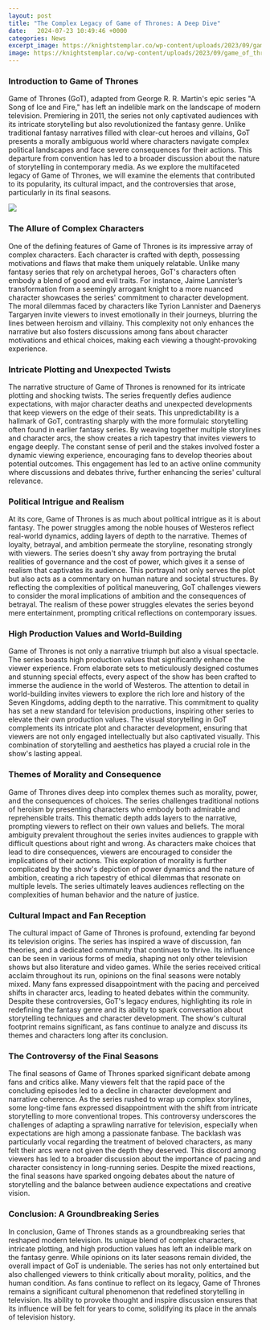 ```yaml
---
layout: post
title: "The Complex Legacy of Game of Thrones: A Deep Dive"
date:   2024-07-23 10:49:46 +0000
categories: News
excerpt_image: https://knightstemplar.co/wp-content/uploads/2023/09/game_of_thrones_castle.jpg
image: https://knightstemplar.co/wp-content/uploads/2023/09/game_of_thrones_castle.jpg
---
```


### Introduction to Game of Thrones
Game of Thrones (GoT), adapted from George R. R. Martin's epic series "A Song of Ice and Fire," has left an indelible mark on the landscape of modern television. Premiering in 2011, the series not only captivated audiences with its intricate storytelling but also revolutionized the fantasy genre. Unlike traditional fantasy narratives filled with clear-cut heroes and villains, GoT presents a morally ambiguous world where characters navigate complex political landscapes and face severe consequences for their actions. This departure from convention has led to a broader discussion about the nature of storytelling in contemporary media. As we explore the multifaceted legacy of Game of Thrones, we will examine the elements that contributed to its popularity, its cultural impact, and the controversies that arose, particularly in its final seasons.

![](https://knightstemplar.co/wp-content/uploads/2023/09/game_of_thrones_castle.jpg)
### The Allure of Complex Characters
One of the defining features of Game of Thrones is its impressive array of complex characters. Each character is crafted with depth, possessing motivations and flaws that make them uniquely relatable. Unlike many fantasy series that rely on archetypal heroes, GoT's characters often embody a blend of good and evil traits. For instance, Jaime Lannister’s transformation from a seemingly arrogant knight to a more nuanced character showcases the series' commitment to character development. The moral dilemmas faced by characters like Tyrion Lannister and Daenerys Targaryen invite viewers to invest emotionally in their journeys, blurring the lines between heroism and villainy. This complexity not only enhances the narrative but also fosters discussions among fans about character motivations and ethical choices, making each viewing a thought-provoking experience.
### Intricate Plotting and Unexpected Twists
The narrative structure of Game of Thrones is renowned for its intricate plotting and shocking twists. The series frequently defies audience expectations, with major character deaths and unexpected developments that keep viewers on the edge of their seats. This unpredictability is a hallmark of GoT, contrasting sharply with the more formulaic storytelling often found in earlier fantasy series. By weaving together multiple storylines and character arcs, the show creates a rich tapestry that invites viewers to engage deeply. The constant sense of peril and the stakes involved foster a dynamic viewing experience, encouraging fans to develop theories about potential outcomes. This engagement has led to an active online community where discussions and debates thrive, further enhancing the series' cultural relevance.
### Political Intrigue and Realism
At its core, Game of Thrones is as much about political intrigue as it is about fantasy. The power struggles among the noble houses of Westeros reflect real-world dynamics, adding layers of depth to the narrative. Themes of loyalty, betrayal, and ambition permeate the storyline, resonating strongly with viewers. The series doesn't shy away from portraying the brutal realities of governance and the cost of power, which gives it a sense of realism that captivates its audience. This portrayal not only serves the plot but also acts as a commentary on human nature and societal structures. By reflecting the complexities of political maneuvering, GoT challenges viewers to consider the moral implications of ambition and the consequences of betrayal. The realism of these power struggles elevates the series beyond mere entertainment, prompting critical reflections on contemporary issues.
### High Production Values and World-Building
Game of Thrones is not only a narrative triumph but also a visual spectacle. The series boasts high production values that significantly enhance the viewer experience. From elaborate sets to meticulously designed costumes and stunning special effects, every aspect of the show has been crafted to immerse the audience in the world of Westeros. The attention to detail in world-building invites viewers to explore the rich lore and history of the Seven Kingdoms, adding depth to the narrative. This commitment to quality has set a new standard for television productions, inspiring other series to elevate their own production values. The visual storytelling in GoT complements its intricate plot and character development, ensuring that viewers are not only engaged intellectually but also captivated visually. This combination of storytelling and aesthetics has played a crucial role in the show's lasting appeal.
### Themes of Morality and Consequence
Game of Thrones dives deep into complex themes such as morality, power, and the consequences of choices. The series challenges traditional notions of heroism by presenting characters who embody both admirable and reprehensible traits. This thematic depth adds layers to the narrative, prompting viewers to reflect on their own values and beliefs. The moral ambiguity prevalent throughout the series invites audiences to grapple with difficult questions about right and wrong. As characters make choices that lead to dire consequences, viewers are encouraged to consider the implications of their actions. This exploration of morality is further complicated by the show's depiction of power dynamics and the nature of ambition, creating a rich tapestry of ethical dilemmas that resonate on multiple levels. The series ultimately leaves audiences reflecting on the complexities of human behavior and the nature of justice.
### Cultural Impact and Fan Reception
The cultural impact of Game of Thrones is profound, extending far beyond its television origins. The series has inspired a wave of discussion, fan theories, and a dedicated community that continues to thrive. Its influence can be seen in various forms of media, shaping not only other television shows but also literature and video games. While the series received critical acclaim throughout its run, opinions on the final seasons were notably mixed. Many fans expressed disappointment with the pacing and perceived shifts in character arcs, leading to heated debates within the community. Despite these controversies, GoT's legacy endures, highlighting its role in redefining the fantasy genre and its ability to spark conversation about storytelling techniques and character development. The show's cultural footprint remains significant, as fans continue to analyze and discuss its themes and characters long after its conclusion.
### The Controversy of the Final Seasons
The final seasons of Game of Thrones sparked significant debate among fans and critics alike. Many viewers felt that the rapid pace of the concluding episodes led to a decline in character development and narrative coherence. As the series rushed to wrap up complex storylines, some long-time fans expressed disappointment with the shift from intricate storytelling to more conventional tropes. This controversy underscores the challenges of adapting a sprawling narrative for television, especially when expectations are high among a passionate fanbase. The backlash was particularly vocal regarding the treatment of beloved characters, as many felt their arcs were not given the depth they deserved. This discord among viewers has led to a broader discussion about the importance of pacing and character consistency in long-running series. Despite the mixed reactions, the final seasons have sparked ongoing debates about the nature of storytelling and the balance between audience expectations and creative vision.
### Conclusion: A Groundbreaking Series
In conclusion, Game of Thrones stands as a groundbreaking series that reshaped modern television. Its unique blend of complex characters, intricate plotting, and high production values has left an indelible mark on the fantasy genre. While opinions on its later seasons remain divided, the overall impact of GoT is undeniable. The series has not only entertained but also challenged viewers to think critically about morality, politics, and the human condition. As fans continue to reflect on its legacy, Game of Thrones remains a significant cultural phenomenon that redefined storytelling in television. Its ability to provoke thought and inspire discussion ensures that its influence will be felt for years to come, solidifying its place in the annals of television history.